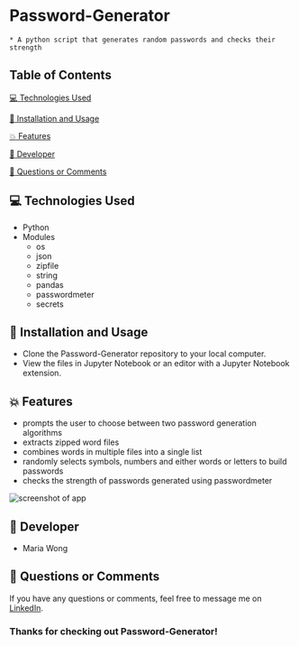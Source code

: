 # Password-Generator

    * A python script that generates random passwords and checks their strength


## Table of Contents

[:computer:  Technologies Used](#technologies-used)

[:dvd:  Installation and Usage](#installation)

[:boom:  Features](#features)

[:bust_in_silhouette:  Developer](#developer)

[:email:  Questions or Comments](#questions-or-comments)


## <a name="technologies-used"></a> :computer: Technologies Used

* Python
* Modules
    * os
    * json
    * zipfile
    * string
    * pandas
    * passwordmeter
    * secrets

## <a name="installation"></a> :dvd: Installation and Usage

* Clone the Password-Generator repository to your local computer.
* View the files in Jupyter Notebook or an editor with a Jupyter Notebook extension.


## <a name="features"></a> :boom: Features

* prompts the user to choose between two password generation algorithms
* extracts zipped word files
* combines words in multiple files into a single list
* randomly selects symbols, numbers and either words or letters to build passwords
* checks the strength of passwords generated using passwordmeter

![screenshot of app](/PyBank/screenshots/pybank_summary.png)


## <a name="developer"></a> :bust_in_silhouette: Developer

* Maria Wong


## <a name="questions-or-comments"></a> :email: Questions or Comments

If you have any questions or comments, feel free to message me on [LinkedIn](https://www.linkedin.com/in/maria-wong/).

 ### Thanks for checking out Password-Generator!
